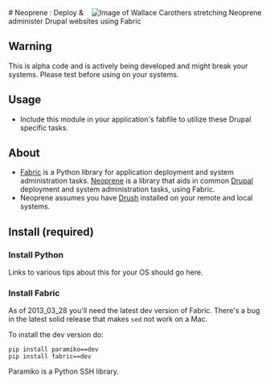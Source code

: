 <img align="right" alt="Image of Wallace Carothers stretching Neoprene" src="/media/carothers.png" />
# Neoprene : Deploy & administer Drupal websites using Fabric

## Warning
This is alpha code and is actively being developed and might break your systems. Please test before using on your systems.

## Usage
* Include this module in your application's fabfile to utilize these Drupal specific tasks.

## About
* [Fabric](http://docs.fabfile.org) is a Python library for application deployment and system administration tasks. [Neoprene](https://github.com/scimusmn/neoprene) is a library that aids in common [Drupal](http://www.drupal.org) deployment and system administration tasks, using Fabric.
* Neoprene assumes you have [Drush](http://drupal.org/project/drush) installed on your remote and local systems.

## Install (required)

### Install Python 
Links to various tips about this for your OS should go here.

### Install Fabric
As of 2013_03_28 you'll need the latest dev version of Fabric. There's a bug in the latest solid release that makes `sed` not work on a Mac.

To install the dev version do:

    pip install paramiko==dev
    pip install fabric==dev

Paramiko is a Python SSH library.
<!--Coming soon-->

<!--## TODO-->


